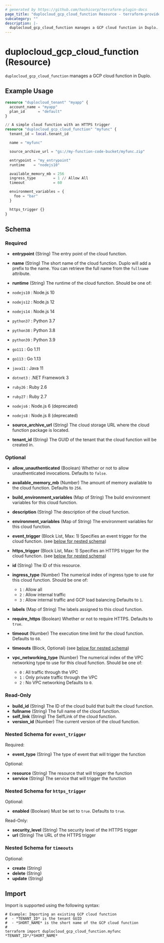 ```yaml
---
# generated by https://github.com/hashicorp/terraform-plugin-docs
page_title: "duplocloud_gcp_cloud_function Resource - terraform-provider-duplocloud"
subcategory: ""
description: |-
  duplocloud_gcp_cloud_function manages a GCP cloud function in Duplo.
---
```


# duplocloud_gcp_cloud_function (Resource)

`duplocloud_gcp_cloud_function` manages a GCP cloud function in Duplo.

## Example Usage

```terraform
resource "duplocloud_tenant" "myapp" {
  account_name = "myapp"
  plan_id      = "default"
}

// A simple cloud function with an HTTPS trigger
resource "duplocloud_gcp_cloud_function" "myfunc" {
  tenant_id = local.tenant_id

  name = "myfunc"

  source_archive_url = "gs://my-function-code-bucket/myfunc.zip"

  entrypoint = "my_entrypoint"
  runtime    = "nodejs10"

  available_memory_mb = 256
  ingress_type        = 1 // Allow All
  timeout             = 60

  environment_variables = {
    foo = "bar"
  }

  https_trigger {}
}
```

<!-- schema generated by tfplugindocs -->
## Schema

### Required

- **entrypoint** (String) The entry point of the cloud function.
- **name** (String) The short name of the cloud function.  Duplo will add a prefix to the name.  You can retrieve the full name from the `fullname` attribute.
- **runtime** (String) The runtime of the cloud function.
Should be one of:

 - `nodejs10` : Node.js 10
 - `nodejs12` : Node.js 12
 - `nodejs14` : Node.js 14
 - `python37` : Python 3.7
 - `python38` : Python 3.8
 - `python39` : Python 3.9
 - `go111` :    Go 1.11
 - `go113` :    Go 1.13
 - `java11` :   Java 11
 - `dotnet3` :  .NET Framework 3
 - `ruby26` :   Ruby 2.6
 - `ruby27` :   Ruby 2.7
 - `nodejs6` :  Node.js 6 (deprecated)
 - `nodejs8` :  Node.js 8 (deprecated)
- **source_archive_url** (String) The cloud storage URL where the cloud function package is located.
- **tenant_id** (String) The GUID of the tenant that the cloud function will be created in.

### Optional

- **allow_unauthenticated** (Boolean) Whether or not to allow unauthenticated invocations. Defaults to `false`.
- **available_memory_mb** (Number) The amount of memory available to the cloud function. Defaults to `256`.
- **build_environment_variables** (Map of String) The build environment variables for this cloud function.
- **description** (String) The description of the cloud function.
- **environment_variables** (Map of String) The environment variables for this cloud function.
- **event_trigger** (Block List, Max: 1) Specifies an event trigger for the cloud function. (see [below for nested schema](#nestedblock--event_trigger))
- **https_trigger** (Block List, Max: 1) Specifies an HTTPS trigger for the cloud function. (see [below for nested schema](#nestedblock--https_trigger))
- **id** (String) The ID of this resource.
- **ingress_type** (Number) The numerical index of ingress type to use for this cloud function.
Should be one of:

   - `1` : Allow all
   - `2` : Allow internal traffic
   - `3` : Allow internal traffic and GCP load balancing
 Defaults to `1`.
- **labels** (Map of String) The labels assigned to this cloud function.
- **require_https** (Boolean) Whether or not to require HTTPS. Defaults to `true`.
- **timeout** (Number) The execution time limit for the cloud function. Defaults to `60`.
- **timeouts** (Block, Optional) (see [below for nested schema](#nestedblock--timeouts))
- **vpc_networking_type** (Number) The numerical index of the VPC networking type to use for this cloud function.
Should be one of:

   - `0` : All traffic through the VPC
   - `1` : Only private traffic through the VPC
   - `2` : No VPC networking
 Defaults to `0`.

### Read-Only

- **build_id** (String) The ID of the cloud build that built the cloud function.
- **fullname** (String) The full name of the cloud function.
- **self_link** (String) The SelfLink of the cloud function.
- **version_id** (Number) The current version of the cloud function.

<a id="nestedblock--event_trigger"></a>
### Nested Schema for `event_trigger`

Required:

- **event_type** (String) The type of event that will trigger the function

Optional:

- **resource** (String) The resource that will trigger the function
- **service** (String) The service that will trigger the function


<a id="nestedblock--https_trigger"></a>
### Nested Schema for `https_trigger`

Optional:

- **enabled** (Boolean) Must be set to `true`. Defaults to `true`.

Read-Only:

- **security_level** (String) The security level of the HTTPS trigger
- **url** (String) The URL of the HTTPS trigger


<a id="nestedblock--timeouts"></a>
### Nested Schema for `timeouts`

Optional:

- **create** (String)
- **delete** (String)
- **update** (String)

## Import

Import is supported using the following syntax:

```shell
# Example: Importing an existing GCP cloud function
#  - *TENANT_ID* is the tenant GUID
#  - *SHORT_NAME* is the short name of the GCP cloud function
#
terraform import duplocloud_gcp_cloud_function.myfunc *TENANT_ID*/*SHORT_NAME*
```
